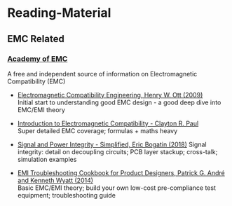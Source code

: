 # Reading-Material
## EMC Related
### [Academy of EMC](https://www.academyofemc.com/)  
A free and independent source of information on Electromagnetic Compatibility (EMC)  
- [Electromagnetic Compatibility Engineering, Henry W. Ott (2009)](https://github.com/JanThan/Reading-Material/blob/main/Electromagnetic%20Compatibility%20Engineering%2C%20Henry%20W.%20Ott%20(2009).pdf)  
Initial start to understanding good EMC design - a good deep dive into EMC/EMI theory

- [Introduction to Electromagnetic Compatibility - Clayton R. Paul](https://github.com/JanThan/Reading-Material/blob/main/Introduction%20to%20Electromagnetic%20Compatibility%20-%20Clayton%20R.%20Paul.pdf)  
Super detailed EMC coverage; formulas + maths heavy

- [Signal and Power Integrity - Simplified, Eric Bogatin (2018)](https://github.com/JanThan/Reading-Material/blob/main/Signal%20and%20Power%20Integrity%20-%20Simplified%2C%20Eric%20Bogatin%20(2018).pdf)
Signal integrity: detail on decoupling circuits; PCB layer stackup; cross-talk; simulation examples

- [EMI Troubleshooting Cookbook for Product Designers, Patrick G. André and Kenneth Wyatt (2014)](https://github.com/JanThan/Reading-Material/blob/main/EMI%20Troubleshooting%20Cookbook%20for%20Product%20Designers%2C%20Patrick%20G.%20Andr%C3%A9%20and%20Kenneth%20Wyatt%20(2014).pdf)  
Basic EMC/EMI theory; build your own low-cost pre-compliance test equipment; troubleshooting guide
